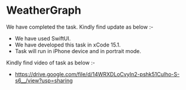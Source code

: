 # WeatherGraph

We have completed the task. Kindly find update as below :-
- We have used SwiftUI.
- We have developed this task in xCode 15.1.
- Task will run in iPhone device and in portrait mode.

Kindly find video of task as below :-
- https://drive.google.com/file/d/14WRXDLoCvyIn2-pshk51Culho-S-s6__/view?usp=sharing
